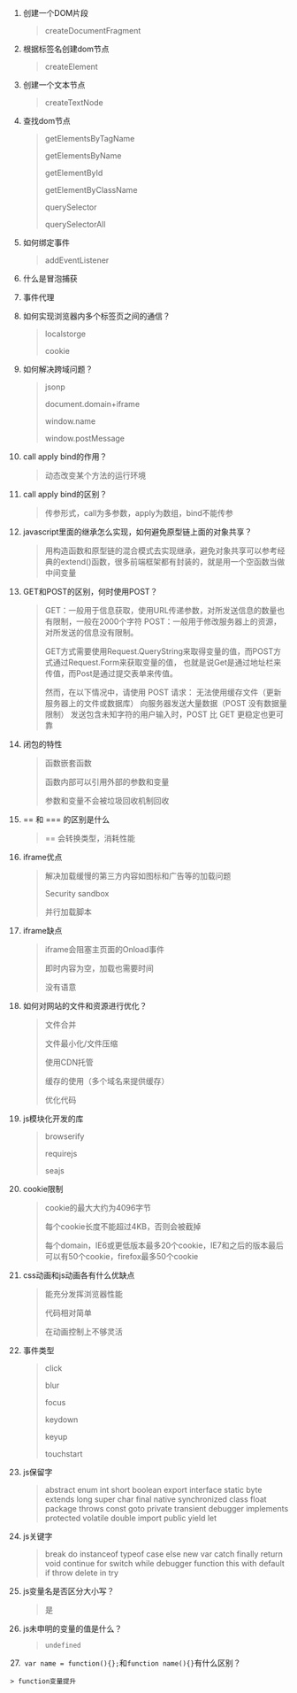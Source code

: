 1. 创建一个DOM片段

    > createDocumentFragment

2. 根据标签名创建dom节点

    > createElement

3. 创建一个文本节点

    > createTextNode

4. 查找dom节点

    > getElementsByTagName
    >
    > getElementsByName
    >
    > getElementById
    >
    > getElementByClassName
    >
    > querySelector
    >
    > querySelectorAll

5. 如何绑定事件

    > addEventListener

6. 什么是冒泡捕获

    > 
    
7. 事件代理

    > 

7. 如何实现浏览器内多个标签页之间的通信？

    > localstorge
    >
    > cookie

8. 如何解决跨域问题？

    > jsonp
    >
    > document.domain+iframe
    >
    > window.name
    >
    > window.postMessage

9. call apply bind的作用？

    > 动态改变某个方法的运行环境

10. call apply bind的区别？

    > 传参形式，call为多参数，apply为数组，bind不能传参

11. javascript里面的继承怎么实现，如何避免原型链上面的对象共享？

    > 用构造函数和原型链的混合模式去实现继承，避免对象共享可以参考经典的extend()函数，很多前端框架都有封装的，就是用一个空函数当做中间变量

12. GET和POST的区别，何时使用POST？

    > GET：一般用于信息获取，使用URL传递参数，对所发送信息的数量也有限制，一般在2000个字符
    > POST：一般用于修改服务器上的资源，对所发送的信息没有限制。
    >
    > GET方式需要使用Request.QueryString来取得变量的值，而POST方式通过Request.Form来获取变量的值，
    > 也就是说Get是通过地址栏来传值，而Post是通过提交表单来传值。
    >
    > 然而，在以下情况中，请使用 POST 请求：
    > 无法使用缓存文件（更新服务器上的文件或数据库）
    > 向服务器发送大量数据（POST 没有数据量限制）
    > 发送包含未知字符的用户输入时，POST 比 GET 更稳定也更可靠

13. 闭包的特性

    > 函数嵌套函数
    >
    > 函数内部可以引用外部的参数和变量
    >
    > 参数和变量不会被垃圾回收机制回收

14. == 和 === 的区别是什么

    > == 会转换类型，消耗性能

15. iframe优点

    > 解决加载缓慢的第三方内容如图标和广告等的加载问题
    >
    > Security sandbox
    >
    > 并行加载脚本

16. iframe缺点

    > iframe会阻塞主页面的Onload事件
    > 
    > 即时内容为空，加载也需要时间
    >
    > 没有语意

17. 如何对网站的文件和资源进行优化？

    > 文件合并
    >
    > 文件最小化/文件压缩
    >
    > 使用CDN托管
    >
    > 缓存的使用（多个域名来提供缓存）
    >
    > 优化代码

18. js模块化开发的库

    > browserify
    >
    > requirejs
    >
    > seajs

19. cookie限制

    > cookie的最大大约为4096字节
    >
    > 每个cookie长度不能超过4KB，否则会被截掉
    >
    > 每个domain，IE6或更低版本最多20个cookie，IE7和之后的版本最后可以有50个cookie，firefox最多50个cookie

20. css动画和js动画各有什么优缺点

    > 能充分发挥浏览器性能
    >
    > 代码相对简单
    >
    > 在动画控制上不够灵活

21. 事件类型

    > click
    >
    > blur
    >
    > focus
    >
    > keydown
    >
    > keyup
    >
    > touchstart
    
22. js保留字

    > abstract enum int short boolean export interface static byte extends long super char final native synchronized class float package throws const goto private transient debugger implements protected volatile double import public yield let 
    
23. js关键字

    > break do instanceof typeof case else new var catch finally return void continue for switch while debugger function this with default if throw delete in try
    
24. js变量名是否区分大小写？

    > 是
    
25. js未申明的变量的值是什么？

    > `undefined`
    
27.` var name = function(){};`和`function name(){}`有什么区别？

    > function变量提升

